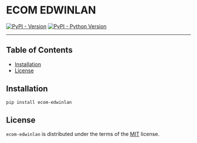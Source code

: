 # ECOM EDWINLAN

[![PyPI - Version](https://img.shields.io/pypi/v/ecom-edwinlan.svg)](https://pypi.org/project/ecom-edwinlan)
[![PyPI - Python Version](https://img.shields.io/pypi/pyversions/ecom-edwinlan.svg)](https://pypi.org/project/ecom-edwinlan)

-----

## Table of Contents

- [Installation](#installation)
- [License](#license)

## Installation

```console
pip install ecom-edwinlan
```

## License

`ecom-edwinlan` is distributed under the terms of the [MIT](https://spdx.org/licenses/MIT.html) license.
